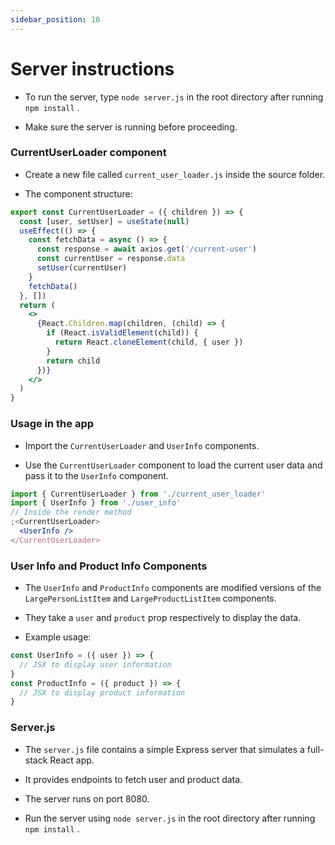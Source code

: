 ```yaml
---
sidebar_position: 10
---
```


# Server instructions

- To run the server, type `node server.js` in the root directory after running `npm install` .

- Make sure the server is running before proceeding.

### CurrentUserLoader component

- Create a new file called `current_user_loader.js` inside the source folder.

- The component structure:

```jsx
export const CurrentUserLoader = ({ children }) => {
  const [user, setUser] = useState(null)
  useEffect(() => {
    const fetchData = async () => {
      const response = await axios.get('/current-user')
      const currentUser = response.data
      setUser(currentUser)
    }
    fetchData()
  }, [])
  return (
    <>
      {React.Children.map(children, (child) => {
        if (React.isValidElement(child)) {
          return React.cloneElement(child, { user })
        }
        return child
      })}
    </>
  )
}
```

### Usage in the app

- Import the `CurrentUserLoader` and `UserInfo` components.

- Use the `CurrentUserLoader` component to load the current user data and pass it to the `UserInfo` component.

```jsx
import { CurrentUserLoader } from './current_user_loader'
import { UserInfo } from './user_info'
// Inside the render method
;<CurrentUserLoader>
  <UserInfo />
</CurrentUserLoader>
```

### User Info and Product Info Components

- The `UserInfo` and `ProductInfo` components are modified versions of the `LargePersonListItem` and `LargeProductListItem` components.

- They take a `user` and `product` prop respectively to display the data.

- Example usage:

```jsx
const UserInfo = ({ user }) => {
  // JSX to display user information
}
const ProductInfo = ({ product }) => {
  // JSX to display product information
}
```

### Server.js

- The `server.js` file contains a simple Express server that simulates a full-stack React app.

- It provides endpoints to fetch user and product data.

- The server runs on port 8080.

- Run the server using `node server.js` in the root directory after running `npm install` .
